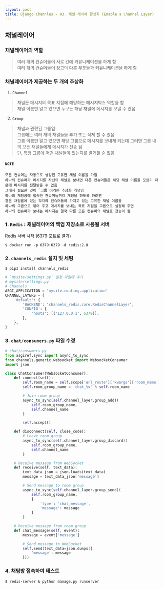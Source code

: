 ```yaml
---
layout: post
title: Django Channles - 03. 채널 레이어 활성화 (Enable a Channel Layer)
---
```

## 채널레이어
### 채널레이어의 역할
> 여러 개의 컨슈머들이 서로 간에 커뮤니케이션을 하게 함       
> 여러 개의 컨슈머들이 장고의 다른 부분들과 커뮤니케이션을 하게 함    

### 채널레이어가 제공하는 두 개의 추상화
1. `Channel`
> 채널은 메시지의 목표 지점에 해당하는 메시지박스 역할을 함    
> 채널 이름만 알고 있으면 누구든 해당 채널에 메시지를 보낼 수 있음

2. `Group`
> 채널과 관련된 그룹임    
> 그룹에는 여러 개의 채널들을 추가 또는 삭제 할 수 있음     
> 그룹 이름만 알고 있으면 해당 그룹으로 메시지를 보내게 되는데 그러면 그룹 내의 모든 채널들에게 메시지가 전송 됨      
> 단, 특정 그룹에 어떤 채널들이 있는지를 열거할 순 없음

#### `NOTE`
```
모든 컨슈머는 자동으로 생성된 고유한 채널 이름을 가짐    
하나의 컨슈머가 메시지를 자신의 채널로 보내면 다른 컨슈머들은 해당 채널 이름을 모르기 때문에 메시지를 전달받을 수 없음     
그래서 필요한 것이 `그룹`이라는 추상화 개념임   
하나의 채팅룸에 접속한 컨슈머들끼리 채팅을 하도록 하려면  
같은 채팅룸에 있는 각각의 컨슈머들이 가지고 있는 고유한 채널 이름을    
하나의 그룹으로 묶어 주고 메시지를 보내는 목표 지점을 그룹으로 설정해 주면   
하나의 컨슈머가 보내는 메시지는 결국 다른 모든 컨슈머의 채널로 전송이 됨   
```

### 1. `Redis` : 채널레이어의 백업 저장소로 사용될 서버
Redis 서버 시작 (6379 포트로 열기)   
```
$ docker run -p 6379:6379 -d redis:2.8
```

### 2. `channels_redis` 설치 및 세팅
``` 
$ pip3 install channels_redis
```
``` python
# `mysite/settings.py` 설정 파일에 추가
# mysite/settings.py
# Channels
ASGI_APPLICATION = 'mysite.routing.application'
CHANNEL_LAYERS = {
    'default': {
        'BACKEND': 'channels_redis.core.RedisChannelLayer',
        'CONFIG': {
            "hosts": [('127.0.0.1', 6379)],
        },
    },
}
```

### 3. `chat/consumers.py` 파일 수정
``` python
# chat/consumers.py
from asgiref.sync import async_to_sync
from channels.generic.websocket import WebsocketConsumer
import json

class ChatConsumer(WebsocketConsumer):
    def connect(self):
        self.room_name = self.scope['url_route']['kwargs']['room_name']
        self.room_group_name = 'chat_%s' % self.room_name

        # Join room group
        async_to_sync(self.channel_layer.group_add)(
            self.room_group_name,
            self.channel_name
        )

        self.accept()

    def disconnect(self, close_code):
        # Leave room group
        async_to_sync(self.channel_layer.group_discard)(
            self.room_group_name,
            self.channel_name
        )

    # Receive message from WebSocket
    def receive(self, text_data):
        text_data_json = json.loads(text_data)
        message = text_data_json['message']

        # Send message to room group
        async_to_sync(self.channel_layer.group_send)(
            self.room_group_name,
            {
                'type': 'chat_message',
                'message': message
            }
        )

    # Receive message from room group
    def chat_message(self, event):
        message = event['message']

        # Send message to WebSocket
        self.send(text_data=json.dumps({
            'message': message
        }))
```

### 4. 채팅방 접속하여 테스트
```
$ redis-server & python manage.py runserver
```
